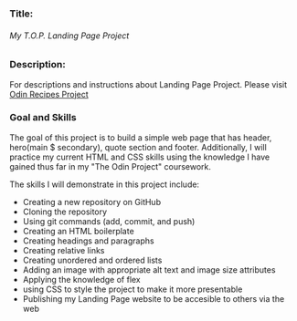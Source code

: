 <h3>Title:</h3>
<h6>My T.O.P. Landing Page Project</h6>

<h3>Description:</h3>
<p>For descriptions and instructions about Landing Page Project. Please visit
<a href ="https://www.theodinproject.com/lessons/foundations-landing-page">Odin Recipes Project</a> </p>

<h3>Goal and Skills</h3>
<p>The goal of this project is to build a simple web page that has header, hero(main $ secondary), quote section and footer. Additionally, I will practice my current HTML and CSS skills using the knowledge I have gained thus far in my "The Odin Project" coursework.</p>

<p>The skills I will demonstrate in this project include:</p>
<ul>
<li>Creating a new repository on GitHub</li>
<li>Cloning the repository</li>
<li>Using git commands (add, commit, and push)</li>
<li>Creating an HTML boilerplate</li>
<li>Creating headings and paragraphs</li>
<li>Creating relative links</li>
<li>Creating unordered and ordered lists</li>
<li>Adding an image with appropriate alt text and image size attributes</li>
<li> Applying the knowledge of flex</li>
<li> using CSS to style the project to make it more presentable</li>
<li>Publishing my Landing Page website to be accesible to others via the web</li>
</ul>
